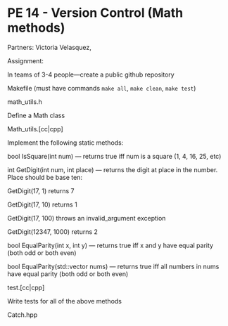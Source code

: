 # PE 14 - Version Control (Math methods)
Partners: Victoria Velasquez, 

Assignment:

In teams of 3-4 people—create a public github repository

Makefile (must have commands `make all`, `make clean`, `make test`)

math_utils.h

Define a Math class

Math_utils.[cc|cpp]

Implement the following static methods:

bool IsSquare(int num) — returns true iff num is a square (1, 4, 16, 25, etc)

int GetDigit(int num, int place) — returns the digit at place in the number. Place should be base ten:

GetDigit(17, 1) returns 7

GetDigit(17, 10) returns 1

GetDigit(17, 100) throws an invalid_argument exception

GetDigit(12347, 1000) returns 2

bool EqualParity(int x, int y) — returns true iff x and y have equal parity (both odd or both even)

bool EqualParity(std::vector<int> nums) — returns true iff all numbers in nums have equal parity (both odd or both even)

test.[cc|cpp]

Write tests for all of the above methods

Catch.hpp
